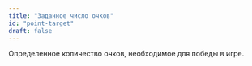 ```yaml
---
title: "Заданное число очков"
id: "point-target"
draft: false
---
```


Определенное количество очков, необходимое для победы в игре.